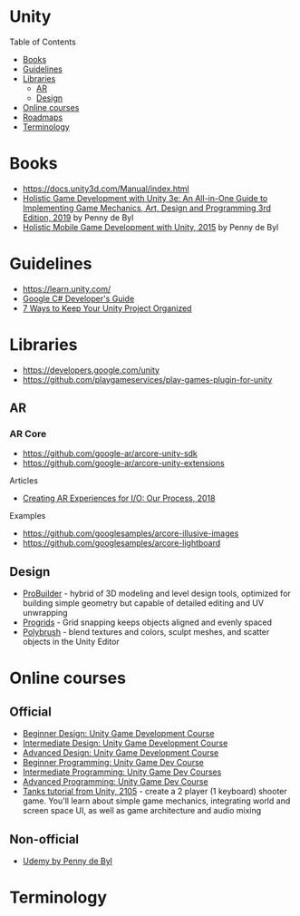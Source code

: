 # Unity

Table of Contents
- [Books](#books)
- [Guidelines](#guidelines)
- [Libraries](#libraries)
  - [AR](#ar)
  - [Design](#design)
- [Online courses](#online-courses)
- [Roadmaps](#roadmaps)
- [Terminology](#terminology)

# Books
- https://docs.unity3d.com/Manual/index.html
- [Holistic Game Development with Unity 3e: An All-in-One Guide to Implementing Game Mechanics, Art, Design and Programming 3rd Edition, 2019](https://www.amazon.com/Holistic-Game-Development-Unity-All/dp/1138480622) by Penny de Byl
- [Holistic Mobile Game Development with Unity, 2015](https://www.amazon.com/Holistic-Mobile-Game-Development-Unity-ebook/dp/B00LPK9F28) by Penny de Byl

# Guidelines
- https://learn.unity.com/
- [Google C# Developer's Guide](https://g3doc.corp.google.com/eng/doc/devguide/csharp/external-csharp-style.md?cl=head)
- [7 Ways to Keep Your Unity Project Organized](https://blog.theknightsofunity.com/7-ways-keep-unity-project-organized/)

# Libraries
- https://developers.google.com/unity
- https://github.com/playgameservices/play-games-plugin-for-unity

## AR
### AR Core
- https://github.com/google-ar/arcore-unity-sdk
- https://github.com/google-ar/arcore-unity-extensions

Articles
- [Creating AR Experiences for I/O: Our Process, 2018](https://developers.googleblog.com/2018/05/creating-ar-experiences-for-io-our.html)

Examples
- https://github.com/googlesamples/arcore-illusive-images
- https://github.com/googlesamples/arcore-lightboard

## Design
- [ProBuilder](https://unity3d.com/unity/features/worldbuilding/probuilder) - hybrid of 3D modeling and level design tools, optimized for building simple geometry but capable of detailed editing and UV unwrapping
- [Progrids](https://docs.unity3d.com/Packages/com.unity.progrids@3.0/manual/index.html) - Grid snapping keeps objects aligned and evenly spaced
- [Polybrush](https://unity3d.com/unity/features/worldbuilding/polybrush) - blend textures and colors, sculpt meshes, and scatter objects in the Unity Editor

# Online courses
## Official
- [Beginner Design: Unity Game Development Course](https://learn.unity.com/course/beginner-design-unity-game-development-course)
- [Intermediate Design: Unity Game Development Course](https://learn.unity.com/course/intermediate-design-unity-game-development-course)
- [Advanced Design: Unity Game Development Course](https://learn.unity.com/course/advanced-design-unity-game-development-course)
- [Beginner Programming: Unity Game Dev Course](https://learn.unity.com/course/unity-game-dev-course-programming-part-1)
- [Intermediate Programming: Unity Game Dev Courses](https://learn.unity.com/course/unity-game-dev-courses-programming-part-2)
- [Advanced Programming: Unity Game Dev Course](https://learn.unity.com/course/unity-game-dev-courses-programming-part-3)
- [Tanks tutorial from Unity, 2105](https://learn.unity.com/project/tanks-tutorial) - create a 2 player (1 keyboard) shooter game. You'll learn about simple game mechanics, integrating world and screen space UI, as well as game architecture and audio mixing

## Non-official
- [Udemy by Penny de Byl](https://www.udemy.com/user/holistic3d/)

# Terminology


